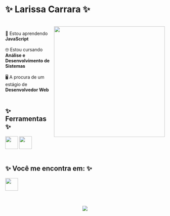 <h1> ✨ Larissa Carrara ✨</h1>
<br>
<img align="right" src="https://github.com/Lari-C/lari-c/assets/100985828/e87c8861-52f7-4a29-baef-e3e48cf12fd4" widht="350px" height="350px">

📒 Estou aprendendo <b> JavaScript </b>
<br><br>
🤓 Estou cursando <b> Análise e Desenvolvimento de Sistemas </b>
<br><br>
🖥️ A procura de um estágio de <b> Desenvolvedor Web </b>
<br><br>

<h2>✨ Ferramentas ✨</h2>

<img src="https://cdn.jsdelivr.net/gh/devicons/devicon/icons/html5/html5-original-wordmark.svg" widht="40px" height="40px"/> <img src="https://cdn.jsdelivr.net/gh/devicons/devicon/icons/css3/css3-original-wordmark.svg" widht="40px" height="40px"/>
<br><br>

<h2>✨ Você me encontra em: ✨</h2>
<a href="https://www.linkedin.com/in/larissa-carrara-477850251/" target="_blank"> <img src="https://cdn.jsdelivr.net/gh/devicons/devicon/icons/linkedin/linkedin-original.svg" widht="40px" height="40px"/> </a>      
<br><br><br>

<p align="center">
  <img src="https://tenor.com/pt-BR/view/cat-reading-book-plan-kitty-gif-5764668.gif"">
</p>
